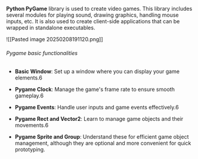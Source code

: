 **Python PyGame** library is used to create video games. This library includes several modules for playing sound, drawing graphics, handling mouse inputs, etc. It is also used to create client-side applications that can be wrapped in standalone executables.

![[Pasted image 20250208191120.png]]
###### Pygame basic functionalities 
- **Basic Window**: Set up a window where you can display your game elements.6
    
- **Pygame Clock**: Manage the game's frame rate to ensure smooth gameplay.6
    
- **Pygame Events**: Handle user inputs and game events effectively.6
    
- **Pygame Rect and Vector2**: Learn to manage game objects and their movements.6
    
- **Pygame Sprite and Group**: Understand these for efficient game object management, although they are optional and more convenient for quick prototyping.

